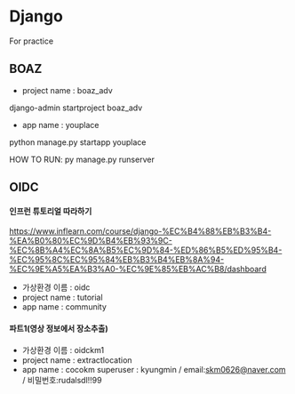 # Django
For practice

## BOAZ
* project name : boaz_adv

django-admin startproject boaz_adv
* app name : youplace 

python manage.py startapp youplace

HOW TO RUN:
py manage.py runserver

## OIDC
#### 인프런 튜토리얼 따라하기
https://www.inflearn.com/course/django-%EC%B4%88%EB%B3%B4-%EA%B0%80%EC%9D%B4%EB%93%9C-%EC%8B%A4%EC%8A%B5%EC%9D%84-%ED%86%B5%ED%95%B4-%EC%95%8C%EC%95%84%EB%B3%B4%EB%8A%94-%EC%9E%A5%EA%B3%A0-%EC%9E%85%EB%AC%B8/dashboard
* 가상환경 이름 : oidc
* project name : tutorial
* app name : community

#### 파트1(영상 정보에서 장소추출)
* 가상환경 이름 : oidckm1
* project name : extractlocation
* app name : cocokm
superuser : kyungmin / email:skm0626@naver.com / 비밀번호:rudalsdl!!99
